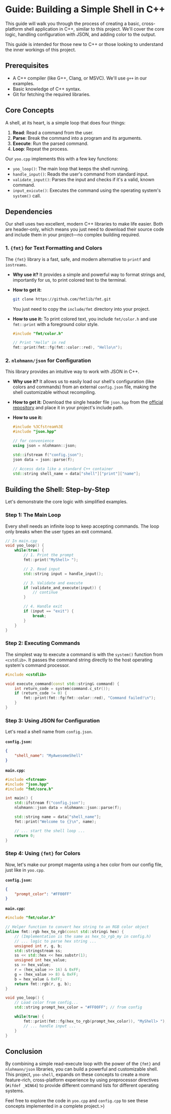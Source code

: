 # Guide: Building a Simple Shell in C++

This guide will walk you through the process of creating a basic, cross-platform shell application in C++, similar to this project. We'll cover the core logic, handling configuration with JSON, and adding color to the output.

This guide is intended for those new to C++ or those looking to understand the inner workings of this project.

## Prerequisites

*   A C++ compiler (like G++, Clang, or MSVC). We'll use `g++` in our examples.
*   Basic knowledge of C++ syntax.
*   Git for fetching the required libraries.

## Core Concepts

A shell, at its heart, is a simple loop that does four things:

1.  **Read**: Read a command from the user.
2.  **Parse**: Break the command into a program and its arguments.
3.  **Execute**: Run the parsed command.
4.  **Loop**: Repeat the process.

Our `yoo.cpp` implements this with a few key functions:

*   `yoo_loop()`: The main loop that keeps the shell running.
*   `handle_input()`: Reads the user's command from standard input.
*   `validate_input()`: Parses the input and checks if it's a valid, known command.
*   `input_exicute()`: Executes the command using the operating system's `system()` call.

## Dependencies

Our shell uses two excellent, modern C++ libraries to make life easier. Both are header-only, which means you just need to download their source code and include them in your project—no complex building required.

### 1. `{fmt}` for Text Formatting and Colors

The `{fmt}` library is a fast, safe, and modern alternative to `printf` and `iostreams`.

*   **Why use it?** It provides a simple and powerful way to format strings and, importantly for us, to print colored text to the terminal.
*   **How to get it:**
    ```bash
    git clone https://github.com/fmtlib/fmt.git
    ```
    You just need to copy the `include/fmt` directory into your project.

*   **How to use it:** To print colored text, you include `fmt/color.h` and use `fmt::print` with a foreground color style.

    ```cpp
    #include "fmt/color.h"

    // Print "Hello" in red
    fmt::print(fmt::fg(fmt::color::red), "Hello\n");
    ```

### 2. `nlohmann/json` for Configuration

This library provides an intuitive way to work with JSON in C++.

*   **Why use it?** It allows us to easily load our shell's configuration (like colors and commands) from an external `config.json` file, making the shell customizable without recompiling.
*   **How to get it:** Download the single header file `json.hpp` from the [official repository](https://github.com/nlohmann/json) and place it in your project's include path.

*   **How to use it:**

    ```cpp
    #include %3Cfstream%3E
    #include "json.hpp"

    // for convenience
    using json = nlohmann::json;

    std::ifstream f("config.json");
    json data = json::parse(f);

    // Access data like a standard C++ container
    std::string shell_name = data["shell"]["print"]["name"];
    ```

## Building the Shell: Step-by-Step

Let's demonstrate the core logic with simplified examples.

### Step 1: The Main Loop

Every shell needs an infinite loop to keep accepting commands. The loop only breaks when the user types an exit command.

```cpp
// In main.cpp
void yoo_loop() {
    while(true) {
        // 1. Print the prompt
        fmt::print("MyShell> ");

        // 2. Read input
        std::string input = handle_input();

        // 3. Validate and execute
        if (validate_and_execute(input)) {
            // continue
        } 

        // 4. Handle exit
        if (input == "exit") {
            break;
        }
    }
}
```

### Step 2: Executing Commands

The simplest way to execute a command is with the `system()` function from `<cstdlib>`. It passes the command string directly to the host operating system's command processor.

```cpp
#include <cstdlib>

void execute_command(const std::string& command) {
    int return_code = system(command.c_str());
    if (return_code != 0) {
        fmt::print(fmt::fg(fmt::color::red), "Command failed!\n");
    }
}
```

### Step 3: Using JSON for Configuration

Let's read a shell name from `config.json`.

**`config.json`:**
```json
{
    "shell_name": "MyAwesomeShell"
}
```

**`main.cpp`:**
```cpp
#include <fstream>
#include "json.hpp"
#include "fmt/core.h"

int main() {
    std::ifstream f("config.json");
    nlohmann::json data = nlohmann::json::parse(f);

    std::string name = data["shell_name"];
    fmt::print("Welcome to {}\n", name);

    // ... start the shell loop ...
    return 0;
}
```

### Step 4: Using `{fmt}` for Colors

Now, let's make our prompt magenta using a hex color from our config file, just like in `yoo.cpp`.

**`config.json`:**
```json
{
    "prompt_color": "#FF00FF"
}
```

**`main.cpp`:**
```cpp
#include "fmt/color.h"

// Helper function to convert hex string to an RGB color object
inline fmt::rgb hex_to_rgb(const std::string& hex) {
    // (Implementation is the same as hex_to_rgb_my in config.h)
    // ... logic to parse hex string ...
    unsigned int r, g, b;
    std::stringstream ss;
    ss << std::hex << hex.substr(1);
    unsigned int hex_value;
    ss >> hex_value;
    r = (hex_value >> 16) & 0xFF;
    g = (hex_value >> 8) & 0xFF;
    b = hex_value & 0xFF;
    return fmt::rgb(r, g, b);
}

void yoo_loop() {
    // Load color from config...
    std::string prompt_hex_color = "#FF00FF"; // from config

    while(true) {
        fmt::print(fmt::fg(hex_to_rgb(prompt_hex_color)), "MyShell> ");
        // ... handle input ...
    }
}
```

## Conclusion

By combining a simple read-execute loop with the power of the `{fmt}` and `nlohmann/json` libraries, you can build a powerful and customizable shell. This project, `yoo-shell`, expands on these concepts to create a more feature-rich, cross-platform experience by using preprocessor directives (`#ifdef _WIN64`) to provide different command lists for different operating systems.

Feel free to explore the code in `yoo.cpp` and `config.cpp` to see these concepts implemented in a complete project.>)